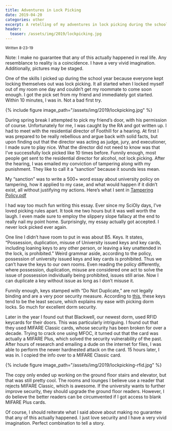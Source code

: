 ```yaml
---
title: Adventures in Lock Picking
date: 2019-04-20
categories: other
excerpt: A retelling of my adventures in lock picking during the school year. Of course, I made sure I didn't do anything illegal.
header:
  teaser: /assets/img/2019/lockpicking.jpg
---
```


<sub>Written 8-23-19</sub>

Note: I make no guarantee that any of this actually happened in real life. Any resemblance to reality is a coincidence. I have a very vivid imagination. Additionally, pictures may be staged.

One of the skills I picked up during the school year because everyone kept locking themselves out was lock picking. It all started when I locked myself out of my room one day and couldn’t get my roommate to come soon enough. I got the pick set from my friend and immediately got started. Within 10 minutes, I was in. Not a bad first try.

{% include figure image_path="/assets/img/2019/lockpicking.jpg" %}

During spring break I attempted to pick my friend’s door, with his permission of course. Unfortunately for me, I was caught by the RA and got written up. I had to meet with the residential director of Foothill for a hearing. At first I was prepared to be really rebellious and argue back with solid facts, but upon finding out that the director was acting as judge, jury, and executioner, I made sure to play nice. What the director did not need to know was that I’ve successfully lock picked like 10 times before. Funnily enough, most people get sent to the residential director for alcohol, not lock picking. After the hearing, I was emailed my conviction of tampering along with my punishment. They like to call it a “sanction” because it sounds less mean.

My “sanction” was to write a 500+ word essay about university policy on tampering, how it applied to my case, and what would happen if it didn’t exist, all without justifying my actions. Here’s what I sent in [Tampering Policy.pdf](/assets/pdf/Tampering-Policy.pdf)

I had way too much fun writing this essay. Ever since my SciOly days, I’ve loved picking rules apart. It took me two hours but it was well worth the laugh. I even made sure to employ the slippery slope fallacy at the end to really nail my point home. Surprisingly, my essay actually got accepted. I never lock picked ever again.

One line I didn’t have room to put in was about B5. Keys. It states, “Possession, duplication, misuse of University issued keys and key cards, including loaning keys to any other person, or leaving a key unattended in the lock, is prohibited.” Weird grammar aside, according to the policy, possession of university issued keys and key cards is prohibited. Thus we can’t have the keys to our own rooms. Even reading the policy differently, where possession, duplication, misuse are considered one act to solve the issue of possession individually being prohibited, issues still arise. Now I can duplicate a key without issue as long as I don’t misuse it.

Funnily enough, keys stamped with “Do Not Duplicate,” are not legally binding and are a very poor security measure. According to [this](https://blog.key.me/do-not-duplicate-keys/), these keys tend to be the least secure, which explains my ease with picking dorm locks. So much for excellent dorm security.

Later in the year I found out that Blackwell, our newest dorm, used RFID keycards for their doors. This was particularly intriguing. I found out that they used MIFARE Classic cards, whose security has been broken for over a decade. Trying to crack one using MFOC, it turned out that the card was actually a MIFARE Plus, which solved the security vulnerability of the past. After hours of research and emailing a dude on the internet for files, I was able to perform the newer hardnested attack on the card. 15 hours later, I was in. I copied the info over to a MIFARE Classic card.

{% include figure image_path="/assets/img/2019/lockpicking-rfid.jpg" %}

The copy only ended up working on the ground floor stairs and elevator, but that was still pretty cool. The rooms and lounges I believe use a reader that rejects MIFARE Classic, which is awesome. If the university wants to further improve security, they should upgrade the ground floor readers. However, I do believe the better readers can be circumvented if I got access to blank MIFARE Plus cards.

Of course, I should reiterate what I said above about making no guarantee that any of this actually happened. I just love security and I have a very vivid imagination. Perfect combination to tell a story.
